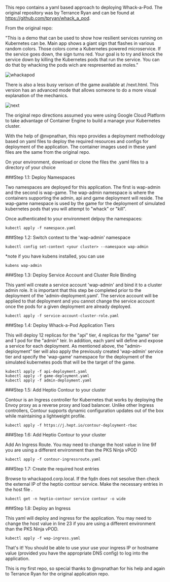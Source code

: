 This repo contains a yaml based approach to deploying Whack-a-Pod. The original repository was by Terrance Ryan and can be found at https://github.com/tpryan/whack_a_pod.

From the original repo:

"This is a demo that can be used to show how resilient services running on Kubernetes can be. Main app shows a giant sign that flashes in various random colors. Those colors come a Kubernetes powered microservice. If the service goes down, the sign turns red. Your goal is to try and knock the service down by killing the Kubernetes pods that run the service. You can do that by whacking the pods wich are respresented as moles."

![whackapod](https://user-images.githubusercontent.com/19333241/51939263-a6ccf680-23d4-11e9-814b-a0347a648526.png)

There is also a less busy verison of the game available at /next.html. This version has an advanced mode that allows someone to do a more visual explanation of the mechanics.

![next](https://user-images.githubusercontent.com/19333241/51939317-c95f0f80-23d4-11e9-8b32-8170fbdbbdd1.png)

The original repo directions assumed you were using Google Cloud Platform to take advantage of Container Engine to build a manage your Kubernetes cluster.

With the help of @nvpnathan, this repo provides a deployment methodology based on yaml files to deploy the required resources and configs for deployment of the application. The container images used in these yaml files are the same from the original repo.

On your environment, download or clone the files the .yaml files to a directory of your choice


###Step 1.1: Deploy Namespaces

Two namespaces are deployed for this application. The first is wap-admin and the second is wap-game. The wap-admin namespace is where the containers supporting the admin, api and game deployment will reside. The wap-game namespace is used by the game for the deployment of simulated kubernetes pods that you will attempt to "whack" or "kill".

Once authenticated to your environment delpoy the namespaces:

```
kubectl apply -f namespace.yaml
```

###Step 1.2: Switch context to the 'wap-admin' namespace

```
kubectl config set-context <your cluster> --namespace wap-admin
```

*note if you have kubens installed, you can use

```
kubens wap-admin
```

###Step 1.3: Deploy Service Account and Cluster Role Binding

This yaml will create a service account 'wap-admin' and bind it to a cluster admin role. It is important that this step be completed prior to the deployment of the 'admin-deployment.yaml'. The service account will be applied to that deployment and you cannot change the service account once the pods for a given deployment are already deployed.

```
kubectl apply -f service-account-cluster-role.yaml
```

###Step 1.4: Deploy Whack-a-Pod Application Tiers

This will deploy 12 replicas for the "api" tier, 4 replicas for the "game" tier and 1 pod for the "admin" teir. In addition, each yaml will define and expose a service for each deployment. As mentioned above, the "admin-deployment" tier will also apply the previously created 'wap-admin' service tier and specify the 'wap-game' namespace for the deployment of the simulated kubernetes pods that will be the target of the game.

```
kubectl apply -f api-deployment.yaml
kubectl apply -f game-deployment.yaml
kubectl apply -f admin-deployment.yaml
```

###Step 1.5: <Optional> Add Heptio Contour to your cluster

Contour is an Ingress controller for Kubernetes that works by deploying the Envoy proxy as a reverse proxy and load balancer. Unlike other Ingress controllers, Contour supports dynamic configuration updates out of the box while maintaining a lightweight profile.

```
kubectl apply -f https://j.hept.io/contour-deployment-rbac
```

###Step 1.6: <Optional> Add Heptio Contour to your cluster

Add An Ingress Route. You may need to change the host value in line 9if you are using a different environment than the PKS Ninja vPOD

```
kubectl apply -f contour-ingressroute.yaml
```

###Step 1.7: <Optional> Create the required host entries

Browse to whackapod.corp.local. If the fqdn does not sesolve then check the external IP of the heptio contour service. Make the necessary entries in the host file .

```
kubectl get -n heptio-contour service contour -o wide
```

###Step 1.8: Deploy an Ingress

This yaml will deploy and ingress for the application. You may need to change the host value in line 23 if you are using a different environment than the PKS Ninja vPOD. 

```
kubectl apply -f wap-ingress.yaml
```

That's it! You should be able to use your use your ingress IP or hostname value (provided you have the appropriate DNS config) to log into the application.

This is my first repo, so special thanks to @nvpnathan for his help and again to Terrance Ryan for the original application repo.

